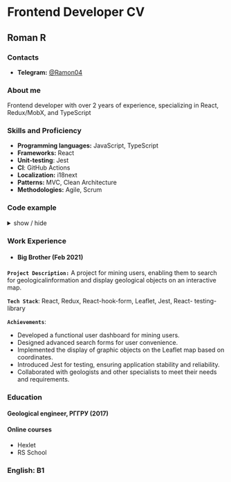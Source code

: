 # Frontend Developer CV

## Roman R

### Contacts
- **Telegram:** [@Ramon04](https://t.me/Ramov04)

### About me
Frontend developer with over 2 years of experience, specializing in
React, Redux/MobX, and TypeScript

### Skills and Proficiency
- **Programming languages:** JavaScript, TypeScript
- **Frameworks:** React
- **Unit-testing**: Jest
- **CI**: GitHub Actions
- **Localization:** i18next
- **Patterns:** MVC, Clean Architecture
- **Methodologies:** Agile, Scrum

### Code example
<details>
  <summary>show / hide</summary>

  ```jsx
 {
        inputs.map((inputConfig) => (
          <FormControl
            placeholder={inputConfig.label}
            error={inputConfig.error}
            name={inputConfig.name}
            register={inputConfig.register}
            viewMode="edit"
          />
        ))
      }
```
</details>

### Work Experience

- #### Big Brother (Feb 2021)

**`Project Description:`**
A project for mining users, enabling them to search for geologicalinformation and display geological objects on an interactive map.

**`Tech Stack`**: React, Redux, React-hook-form, Leaflet, Jest, React-
testing-library

**`Achievements`**:
- Developed a functional user dashboard for mining users.
- Designed advanced search forms for user convenience.
- Implemented the display of graphic objects on the Leaflet map
based on coordinates.
- Introduced Jest for testing, ensuring application stability and
reliability.
- Collaborated with geologists and other specialists to meet their
needs and requirements.

### Education
#### Geological engineer, РГГРУ (2017)

#### Online courses
- Hexlet
- RS School

### English: B1